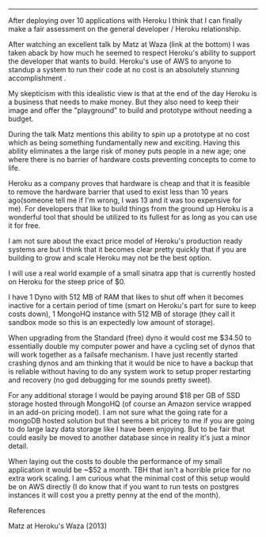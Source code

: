 ----
After deploying over 10 applications with Heroku I think that I can finally make a fair assessment on the general developer / Heroku relationship.

After watching an excellent talk by Matz at Waza (link at the bottom) I was taken aback by how much he seemed to respect Heroku's ability to support the developer that wants to build. Heroku's use of  AWS to anyone to standup a system to run their code at no cost is an absolutely stunning accomplishment .

My skepticism with this idealistic view is that at the end of the day Heroku is a business that needs to make money. But they also need to keep their image and offer the "playground" to build and prototype without needing a budget.

During the talk Matz mentions this ability to spin up a prototype at no cost which as being something fundamentally new and exciting. Having this ability eliminates a the large risk of money puts people in a new age; one where there is no barrier of hardware costs preventing concepts to come to life.

Heroku as a company proves that hardware is cheap and that it is feasible to remove the hardware barrier that used to exist less than 10 years ago(someone tell me if I'm wrong, I was 13 and it was too expensive for me). For developers that like to build things from the ground up Heroku is a wonderful tool that should be utilized to its fullest for as long as you can use it for free.

I am not sure about the exact price model of Heroku's production ready systems are but I think that it becomes clear pretty quickly that if you are building to grow and scale Heroku may not be the best option.

I will use a real world example of a small sinatra app that is currently hosted on Heroku for the steep price of $0.

I have 1 Dyno with 512 MB of RAM that likes to shut off when it becomes inactive for a certain period of time (smart on Heroku's part for sure to keep costs down), 1 MongoHQ instance with 512 MB of storage (they call it sandbox mode so this is an expectedly low amount of storage).

When upgrading from the Standard (free) dyno it would cost me $34.50 to essentially double my computer power and have a cycling set of dynos that will work together as a failsafe mechanism. I have just recently started crashing dynos and am thinking that it would be nice to have a backup that is reliable without having to do any system work to setup proper restarting and recovery (no god debugging for me sounds pretty sweet).

For any additional storage I would be paying around $18 per GB of SSD storage hosted through MongoHQ (of course an Amazon service wrapped in an add-on pricing model). I am not sure what the going rate for a mongoDB hosted solution but that seems a bit pricey to me if you are going to do large lazy data storage like I have been enjoying. But to be fair that could easily be moved to another database since in reality it's just a minor detail.

When laying out the costs to double the performance of my small application it would be ~$52 a month. TBH that isn't a horrible price for no extra work scaling. I am curious what the minimal cost of this setup would be on AWS directly (I do know that if you want to run tests on postgres instances it will cost you a pretty penny at the end of the month).

References

Matz at Heroku's Waza (2013)
